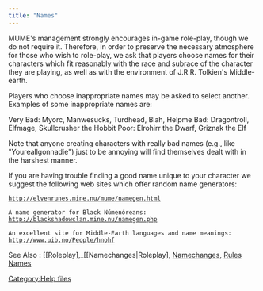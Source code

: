 ```yaml
---
title: "Names"
---
```


MUME's management strongly encourages in-game role-play, though we do
not require it. Therefore, in order to preserve the necessary atmosphere
for those who wish to role-play, we ask that players choose names for
their characters which fit reasonably with the race and subrace of the
character they are playing, as well as with the environment of J.R.R.
Tolkien's Middle-earth.

Players who choose inappropriate names may be asked to select another.
Examples of some inappropriate names are:

Very Bad: Myorc, Manwesucks, Turdhead, Blah, Helpme Bad: Dragontroll,
Elfmage, Skullcrusher the Hobbit Poor: Elrohirr the Dwarf, Griznak the
Elf

Note that anyone creating characters with really bad names (e.g., like
"Youreallgonnadie") just to be annoying will find themselves dealt with
in the harshest manner.

If you are having trouble finding a good name unique to your character
we suggest the following web sites which offer random name generators:

[`http://elvenrunes.mine.nu/mume/namegen.html`](http://elvenrunes.mine.nu/mume/namegen.html)

`A name generator for Black Númenóreans:`
[`http://blackshadowclan.mine.nu/namegen.php`](http://blackshadowclan.mine.nu/namegen.php)

`An excellent site for Middle-Earth languages and name meanings:`
[`http://www.uib.no/People/hnohf`](http://www.uib.no/People/hnohf)

See Also : \[\[Roleplay\],_\[\[Namechanges\|Roleplay\],
[Namechanges](Namechanges "wikilink"), [Rules
Names](Rules_Names "wikilink")

[Category:Help files](Category:Help_files "wikilink")